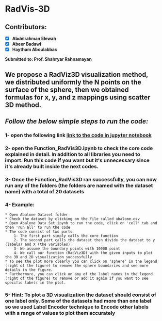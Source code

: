 # **RadVis-3D**

## Contributors: 
   - [x]  **Abdelrahman Elewah**
   - [x]  **Abeer Badawi**
   - [x]  **Haytham Aboulabbas**
   
**Submitted to: Prof. Shahryar Rahnamayan**
  

## **We propose a RadViz3D visualization method, we distributed uniformly the N points on the surface of the sphere, then we obtained formulas for x, y, and z mappings using scatter 3D method.**


## *Follow the below simple steps to run the code:*

### 1- open the following link [link to the code in jupyter notebook](https://mybinder.org/v2/gh/abeerbadawi/RadVis3D/a8d78446221b44e679decfb794d15e035d2aa040)

### 2- open the Function_RadVis3D.ipynb to check the core code explained in detail. In addition to all libraries you need to import. Run this code if you want but it's unnecessary since it's already built inside the next codes.

### 3- Once the Function_RadVis3D ran successfully, you can now run any of the folders (the folders are named with the dataset name) with a total of 20 datasets

### 4- Example:
    * Open Abalone Dataset folder
    * Check the dataset by clicking on the file called abalone.csv 
    * Open Abalone Data Set.ipynb to run the code, click on 'cell' tab and then 'run all' to run the code
    * The code consist of two parts
        1- The first part simply calls the core function
        2- The second part calls the dataset then divide the dataset to y (labels) and X (the variables)
        3- We assume the boundary points with 10000 point
        4- We call our function (RadViz3D) with the given inputs to plot the 3D and 2D visualization successfully
    * To see the plot more clearly you can click on 'sphere' in the legend (right of the figure) to remove the sphere boundaries and see more details in the figure.
    * Furthermore, you can click on any of the label names in the legend (right of the figure) to remove or add it again if you want to see specific labels in the plot.
        
### 5- Hint: To plot a 3D visualization the dataset should consist of one label only. Some of the datasets had more than one label so we used Label Encoder technique to Encode other labels with a range of values to plot them accurately ###
